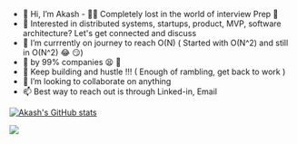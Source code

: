 -  👋 Hi, I’m Akash - 🏃‍♂️ Completely lost in the world of interview Prep 🏃
-  👀 Interested in distributed systems, startups, product, MVP, software architecture? Let's get connected and discuss
-  🌱 I’m currrently on journey to reach O(N) ( Started with O(N^2) and still in O(N^2) 😂 😏)
-  👻 by 99% companies 😫 🤞
- 💪 Keep building and hustle !!! ( Enough of rambling, get back to work )
-  💞️ I’m looking to collaborate on anything
-  📫 Best way to reach out is through Linked-in, Email

[![Akash's GitHub stats](https://github-readme-stats.vercel.app/api?username=rbakash)](https://github.com/rbakash?tab=repositories)

![](https://komarev.com/ghpvc/?username=rbakash&color=green)
<!---
rbakash/rbakash is a ✨ special ✨ repository because its `README.md` (this file) appears on your GitHub profile.
You can click the Preview link to take a look at your changes.
--->
